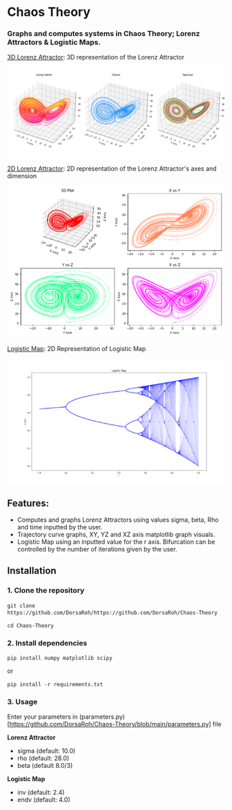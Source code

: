 
# Chaos Theory

### Graphs and computes systems in Chaos Theory; Lorenz Attractors & Logistic Maps.


<p align="center">

[3D Lorenz Attractor](https://github.com/DorsaRoh/Chaos-Theory/blob/main/3D_lorenzattractor.py): 3D representation of the Lorenz Attractor

<img width="800px" src="assets\3d_lorenz.png">

[2D Lorenz Attractor](https://github.com/DorsaRoh/Chaos-Theory/blob/main/2D_lorenzattractor.py): 2D representation of the Lorenz Attractor's axes and dimension

<img width="850px" src="assets\2d_lorenz.png">

[Logistic Map](https://github.com/DorsaRoh/Chaos-Theory/blob/main/logisticmap.py): 2D Representation of Logistic Map

<img width="600px" src="assets\LogisticMap.png">
</p>

## Features:
- Computes and graphs Lorenz Attractors using values sigma, beta, Rho and time inputted by the user. 
- Trajectory curve graphs, XY, YZ and XZ axis matplotlib graph visuals.
- Logistic Map using an inputted value for the r axis. Bifurcation can be controlled by the number of iterations given by the user.

## Installation

### 1. Clone the repository
```shell
git clone https://github.com/DorsaRoh/https://github.com/DorsaRoh/Chaos-Theory
```

```shell
cd Chaos-Theory
```

### 2. Install dependencies
```shell
pip install numpy matplotlib scipy
```
or
```shell
pip install -r requirements.txt
```

### 3. Usage

Enter your parameters in (parameters.py)[https://github.com/DorsaRoh/Chaos-Theory/blob/main/parameters.py] file

**Lorenz Attractor**
- sigma (default: 10.0) 
- rho (default: 28.0)
- beta (default 8.0/3)

**Logistic Map**
- inv (default: 2.4)
- endv (default: 4.0)
